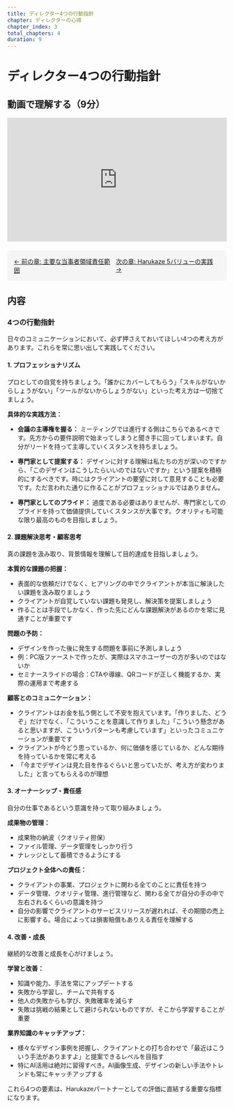 ```yaml
---
title: ディレクター4つの行動指針
chapter: ディレクターの心得
chapter_index: 3
total_chapters: 4
duration: 9
---
```


# ディレクター4つの行動指針

## 動画で理解する（9分）

<div style="position: relative; padding-bottom: 56.25%; height: 0;"><iframe src="https://www.loom.com/embed/4812cd67d18c4e2dafdba4605ce6e89c" frameborder="0" webkitallowfullscreen mozallowfullscreen allowfullscreen style="position: absolute; top: 0; left: 0; width: 100%; height: 100%;"></iframe></div>

<div style="display: flex; justify-content: space-between; margin-top: 20px; margin-bottom: 20px; padding: 15px; background: #f5f5f5; border-radius: 8px;">
  <a href="../02_主要な当事者領域責任範囲.md">← 前の章: 主要な当事者領域責任範囲</a>
  <a href="../04_Harukaze%205バリューの実践.md">次の章: Harukaze 5バリューの実践 →</a>
</div>

## 内容

### 4つの行動指針

日々のコミュニケーションにおいて、必ず押さえておいてほしい4つの考え方があります。これらを常に思い出して実践してください。

#### 1. プロフェッショナリズム

プロとしての自覚を持ちましょう。「誰かにカバーしてもらう」「スキルがないからしょうがない」「ツールがないからしょうがない」といった考え方は一切捨てましょう。

**具体的な実践方法：**

- **会議の主導権を握る：** ミーティングでは進行する側はこちらであるべきです。先方からの要件説明で始まってしまうと聞き手に回ってしまいます。自分がリードを持って主導していくスタンスを持ちましょう。

- **専門家として提案する：** デザインに対する理解は私たちの方が深いのですから、「このデザインはこうしたらいいのではないですか」という提案を積極的にするべきです。時にはクライアントの要望に対して意見することも必要です。ただ言われた通りに作ることがプロフェッショナルではありません。

- **専門家としてのプライド：** 過度である必要はありませんが、専門家としてのプライドを持って価値提供していくスタンスが大事です。クオリティも可能な限り最高のものを目指しましょう。

#### 2. 課題解決思考・顧客思考

真の課題を汲み取り、背景情報を理解して目的達成を目指しましょう。

**本質的な課題の把握：**

- 表面的な依頼だけでなく、ヒアリングの中でクライアントが本当に解決したい課題を汲み取りましょう
- クライアントが自覚していない課題も発見し、解決策を提案しましょう
- 作ることは手段でしかなく、作った先にどんな課題解決があるのかを常に見通すことが重要です

**問題の予防：**

- デザインを作った後に発生する問題を事前に予測しましょう
- 例：PC版ファーストで作ったが、実際はスマホユーザーの方が多いのではないか
- セミナースライドの場合：CTAや導線、QRコードが正しく機能するか、実際の運用まで考慮する

**顧客とのコミュニケーション：**

- クライアントはお金を払う側として不安を抱えています。「作りました、どうぞ」だけでなく、「こういうことを意識して作りました」「こういう懸念があると思いますが、こういうパターンも考慮しています」といったコミュニケーションが重要です
- クライアントが今どう思っているか、何に価値を感じているか、どんな期待を持っているかを常に考える
- 「今までデザインは見た目を作るぐらいと思っていたが、考え方が変わりました」と言ってもらえるのが理想

#### 3. オーナーシップ・責任感

自分の仕事であるという意識を持って取り組みましょう。

**成果物の管理：**

- 成果物の納波（クオリティ担保）
- ファイル管理、データ管理をしっかり行う
- ナレッジとして蓄積できるようにする

**プロジェクト全体への責任：**

- クライアントの事業、プロジェクトに関わる全てのことに責任を持つ
- データ管理、クオリティ管理、進行管理など、関わる全てが自分の手の中で左右されるくらいの意識を持つ
- 自分の影響でクライアントのサービスリリースが遅れれば、その期間の売上に影響する。場合によっては損害賠償もありえる責任を理解する

#### 4. 改善・成長

継続的な改善と成長を心がけましょう。

**学習と改善：**

- 知識や能力、手法を常にアップデートする
- 失敗から学習し、チームで共有する
- 他人の失敗からも学び、失敗確率を減らす
- 失敗は挑戦の結果として避けられないものですが、そこから学習することが重要

**業界知識のキャッチアップ：**

- 様々なデザイン事例を把握し、クライアントとの打ち合わせで「最近はこういう手法がありますよ」と提案できるレベルを目指す
- 特にAI活用は絶対に習得すべき。AI画像生成、デザインの新しい手法やトレンドも常にキャッチアップする

これら4つの要素は、Harukazeパートナーとしての評価に直結する重要な指標になります。